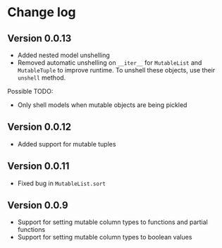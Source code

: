 # Change log

## Version 0.0.13

- Added nested model unshelling
- Removed automatic unshelling on `__iter__` for `MutableList` and `MutableTuple` to improve runtime. To unshell these objects, use their `unshell` method.

Possible TODO:

- Only shell models when mutable objects are being pickled

## Version 0.0.12

- Added support for mutable tuples

## Version 0.0.11

- Fixed bug in `MutableList.sort`

## Version 0.0.9

- Support for setting mutable column types to functions and partial functions
- Support for setting mutable column types to boolean values